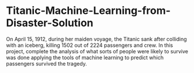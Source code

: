 # Titanic-Machine-Learning-from-Disaster-Solution

On April 15, 1912, during her maiden voyage, the Titanic sank after colliding with an iceberg, killing 1502 out of 2224 passengers and crew. In this project, complete the analysis of what sorts of people were likely to survive was done applying the tools of machine learning to predict which passengers survived the tragedy. 
